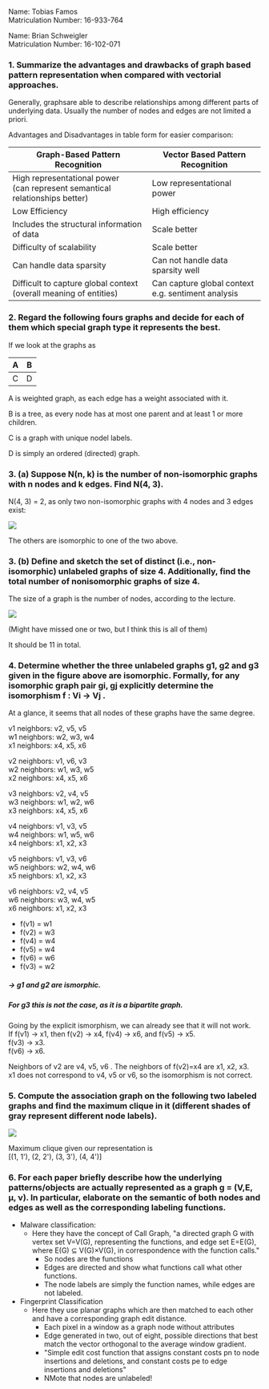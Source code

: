 Name: Tobias Famos  
Matriculation Number: 16-933-764

Name: Brian Schweigler  
Matriculation Number: 16-102-071


### 1. Summarize the advantages and drawbacks of graph based pattern representation when compared with vectorial approaches.

Generally, graphsare  able to describe relationships among different parts of underlying data.
Usually the number of nodes and edges are not limited a priori.

Advantages and Disadvantages in table form for easier comparison:

| Graph-Based Pattern Recognition 	                                                  | Vector Based Pattern Recognition  	                      |
|------------------------------------------------------------------------------------|----------------------------------------------------------|
| High representational power <br/>(can represent semantical relationships better) 	 | Low representational power 	                             |
| Low Efficiency	                                                                    | High efficiency	                                         |
| Includes the structural information of data	                                       | Scale better	                                            |
| Difficulty of scalability	                                                         | Scale better                                             |
| Can handle data sparsity                                                           | Can not handle data sparsity well                        |
| Difficult to capture global context <br/>(overall meaning of entities)             | Can capture global context <br/> e.g. sentiment analysis |


### 2. Regard the following fours graphs and decide for each of them which special graph type it represents the best.

If we look at the graphs as

| A	  | B	  |
|-----|-----|
| 	 C | 	 D |

A is weighted graph, as each edge has a weight associated with it.

B is a tree, as every node has at most one parent and at least 1 or more children.

C is a graph with unique nodel labels. 

D is simply an ordered (directed) graph.

### 3. (a) Suppose N(n, k) is the number of non-isomorphic graphs with n nodes and k edges. Find N(4, 3).

N(4, 3) = 2, as only two non-isomorphic graphs with 4 nodes and 3 edges exist:

 ![](\figs\ex_3a.PNG)

The others are isomorphic to one of the two above.

### 3. (b) Define and sketch the set of distinct (i.e., non-isomorphic) unlabeled graphs of size 4. Additionally, find the total number of nonisomorphic graphs of size 4. 

The size of a graph is the number of nodes, according to the lecture.

![](\figs\ex_3b.PNG)

(Might have missed one or two, but I think this is all of them)

It should be 11 in total.

### 4. Determine whether the three unlabeled graphs g1, g2 and g3 given in the figure above are isomorphic. Formally, for any isomorphic graph pair gi, gj explicitly determine the isomorphism f : Vi → Vj .

At a glance, it seems that all nodes of these graphs have the same degree.

v1 neighbors: v2, v5, v5  
w1 neighbors: w2, w3, w4  
x1 neighbors: x4, x5, x6

v2 neighbors: v1, v6, v3  
w2 neighbors: w1, w3, w5  
x2 neighbors: x4, x5, x6

v3 neighbors: v2, v4, v5  
w3 neighbors: w1, w2, w6  
x3 neighbors: x4, x5, x6

v4 neighbors: v1, v3, v5  
w4 neighbors: w1, w5, w6  
x4 neighbors: x1, x2, x3

v5 neighbors: v1, v3, v6  
w5 neighbors: w2, w4, w6  
x5 neighbors: x1, x2, x3

v6 neighbors: v2, v4, v5  
w6 neighbors: w3, w4, w5  
x6 neighbors: x1, x2, x3


* f(v1) = w1  
* f(v2) = w3
* f(v4) = w4
* f(v5) = w4
* f(v6) = w6
* f(v3) = w2  
##### -> g1 and g2 are ismorphic.

##### For g3 this is not the case, as it is a bipartite graph.  
Going by the explicit ismorphism, we can already see that it will not work.  
If f(v1) -> x1, then f(v2) -> x4, f(v4) -> x6, and f(v5) -> x5.    
f(v3) -> x3.  
f(v6) -> x6.

Neighbors of v2 are v4, v5, v6  .
The neighbors of f(v2)=x4 are x1, x2, x3.  
x1 does not correspond to v4, v5 or v6, so the isomorphism is not correct.

### 5. Compute the association graph on the following two labeled graphs and find the maximum clique in it (different shades of gray represent different node labels).

![](\figs\ex_5.PNG)

Maximum clique given our representation is  
[(1, 1'), (2, 2'), (3, 3'), (4, 4')]

### 6. For each paper briefly describe how the underlying patterns/objects are actually represented as a graph g = (V,E, μ, ν). In particular, elaborate on the semantic of both nodes and edges as well as the corresponding labeling functions.

* Malware classification:
  * Here they have the concept of Call Graph, "a directed graph G with vertex set V=V(G), representing the functions, and edge set E=E(G), where E(G) ⊆ V(G)×V(G), in correspondence with the function calls."
    * So nodes are the functions
    * Edges are directed and show what functions call what other functions.
    * The node labels are simply the function names, while edges are not labeled.
* Fingerprint Classification
  * Here they use planar graphs which are then matched to each other and have a corresponding graph edit distance.
    * Each pixel in a window as a graph node without attributes
    * Edge generated in two, out of eight, possible directions that best match the vector orthogonal to the average window gradient.
    * "Simple edit cost function that assigns constant costs pn to node insertions and deletions, and constant costs pe to edge insertions and deletions"
    * NMote that nodes are unlabeled!